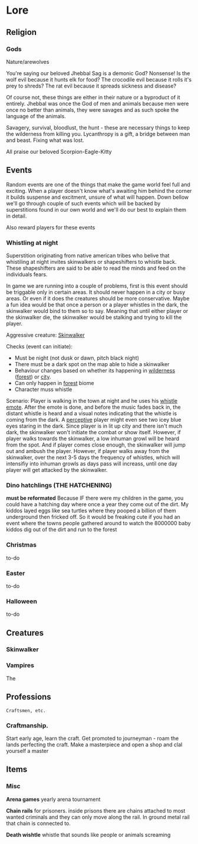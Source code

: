 # Lore 

## Religion

### Gods

Nature/arewolves

You're saying our beloved Jhebbal Sag is a demonic God? Nonsense! Is the wolf evil because it hunts elk for food? The crocodile evil because it rolls it's prey to shreds? The rat evil because it spreads sickness and disease? 

Of course not, these things are either in their nature or a byproduct of it entirely. Jhebbal was once the God of men and animals because men were once no better than animals, they were savages and as such spoke the language of the animals.

Savagery, survival, bloodlust, the hunt - these are necessary things to keep the wilderness from killing you. Lycanthropy is a gift, a bridge between man and beast. Fixing what was lost.

All praise our beloved Scorpion-Eagle-Kitty

## Events
Random events are one of the things that make the game world feel full and exciting. When a player doesn't know what's awaiting him behind the corner it builds suspense and excitment, unsure of what will happen. Down bellow we'll go through couple of such events which will be backed by superstitions found in our own world and we'll do our best to explain them in detail. 

Also reward players for these events

### Whistling at night
Superstition originating from native american tribes who belive that whistiling at night invites skinwalkers or shapeshifters to whistle back. These shapeshifters are said to be able to read the minds and feed on the individuals fears. 

In game we are running into a couple of problems, first is this event should be triggable only in certain areas. It should never happen in a city or busy areas. Or even if it does the creatures should be more conservative. Maybe a fun idea would be that once a person or a player whistles in the dark, the skinwalker would bind to them so to say. Meaning that until either player or the skinwalker die, the skinwalker would be stalking and trying to kill the player. 

Aggressive creature: [Skinwalker](#skinwalker)

Checks (event can initiate): 

+ Must be night (not dusk or dawn, pitch black night)
+ There must be a dark spot on the map able to hide a skinwalker
+ Behaviour changes based on whether its happening in [wilderness](map#wilderness) ([forest](map#forest)) or [city](map#city).
+ Can only happen in [forest](map#forest) biome
+ Character muss whistle

Scenario: Player is walking in the town at night and he uses his [whistle emote](./gameplay#emotes). After the emote is done, and before the music fades back in, the distant whistle is heard and a visual notes indicating that the whistle is coming from the dark. A [perceptive](gameplay#perception) player might even see two icey blue eyes staring in the dark. Since player is in lit up city and there isn't much dark, the skinwalker won't initiate the combat or show itself. However, if player walks towards the skinwalker, a low inhuman growl will be heard from the spot. And if player comes close enough, the skinwalker will jump out and ambush the player. 
However, if player walks away from the skinwalker, over the next 3-5 days the frequency of whistles, which will intensifiy into inhuman growls as days pass will increass, until one day player will get attacked by the skinwalker. 

### Dino hatchlings (THE HATCHENING)
**must be reformated**
Because IF there were my children in the game, you could have a hatching day where once a year they come out of the dirt. My kiddos layed eggs like sea turtles where they pooped a billion of them underground then fricked off. So it would be freaking cute if you had an event where the towns people gathered around to watch the 8000000 baby kiddos dig out of the dirt and run to the forest

### Christmas
to-do

### Easter
to-do

### Halloween
to-do

## Creatures

### Skinwalker

### Vampires

The 

## Professions

    Craftsmen, etc.

### Craftmanship. 
Start early age, learn the craft. Get promoted to journeyman - roam the lands perfecting the craft. 
Make a masterpiece and open a shop and clal yourself a master

## Items

### Misc

**Arena games** yearly arena tournament

**Chain rails** for prisoners. inside prisons there are chains attached to most wanted criminals and they can only move along the rail. In ground metal rail that chain is connected to. 

**Death wishtle** whistle that sounds like people or animals screaming